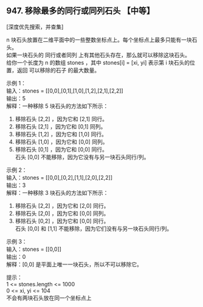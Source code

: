 ## 947. 移除最多的同行或同列石头 【中等】      
[深度优先搜索，并查集]     

n 块石头放置在二维平面中的一些整数坐标点上。每个坐标点上最多只能有一块石头。      
如果一块石头的 同行或者同列 上有其他石头存在，那么就可以移除这块石头。             
给你一个长度为 n 的数组 stones ，其中 stones[i] = [xi, yi] 表示第 i 块石头的位置，返回 可以移除的石子 的最大数量。            

示例 1：     
输入：stones = [[0,0],[0,1],[1,0],[1,2],[2,1],[2,2]]    
输出：5     
解释：一种移除 5 块石头的方法如下所示：    
1. 移除石头 [2,2] ，因为它和 [2,1] 同行。   
2. 移除石头 [2,1] ，因为它和 [0,1] 同列。     
3. 移除石头 [1,2] ，因为它和 [1,0] 同行。    
4. 移除石头 [1,0] ，因为它和 [0,0] 同列。    
5. 移除石头 [0,1] ，因为它和 [0,0] 同行。    
石头 [0,0] 不能移除，因为它没有与另一块石头同行/列。     

示例 2：    
输入：stones = [[0,0],[0,2],[1,1],[2,0],[2,2]]    
输出：3    
解释：一种移除 3 块石头的方法如下所示：   
1. 移除石头 [2,2] ，因为它和 [2,0] 同行。    
2. 移除石头 [2,0] ，因为它和 [0,0] 同列。    
3. 移除石头 [0,2] ，因为它和 [0,0] 同行。    
石头 [0,0] 和 [1,1] 不能移除，因为它们没有与另一块石头同行/列。    

示例 3：   
输入：stones = [[0,0]]   
输出：0    
解释：[0,0] 是平面上唯一一块石头，所以不可以移除它。    

提示：    
1 <= stones.length <= 1000    
0 <= xi, yi <= 104    
不会有两块石头放在同一个坐标点上    









































